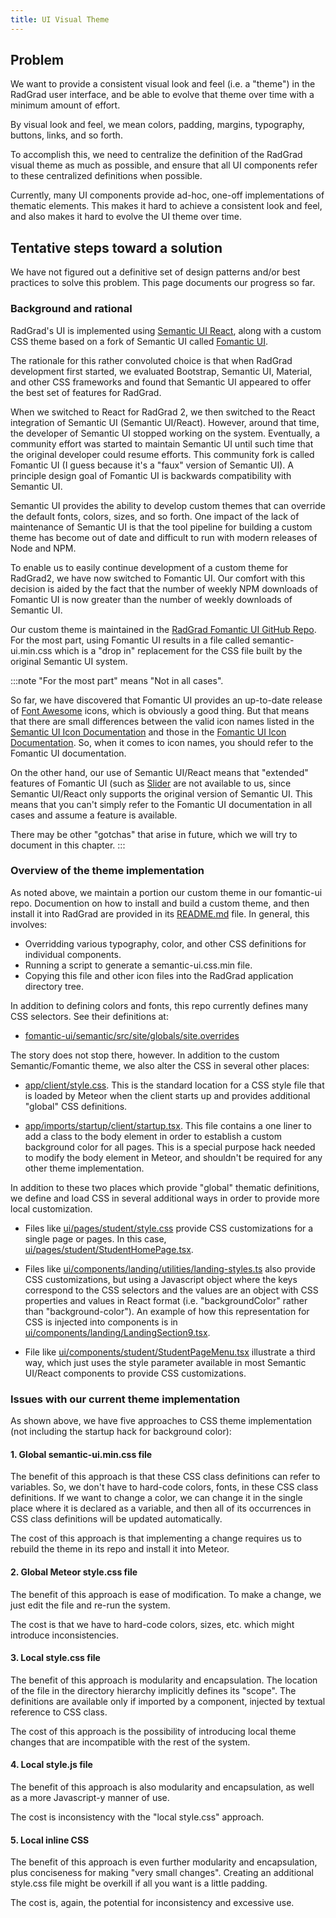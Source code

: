 ```yaml
---
title: UI Visual Theme
---
```


## Problem

We want to provide a consistent visual look and feel (i.e. a "theme") in the RadGrad user interface, and be able to evolve that theme over time with a minimum amount of effort.

By visual look and feel, we mean colors, padding, margins, typography, buttons, links, and so forth.

To accomplish this, we need to centralize the definition of the RadGrad visual theme as much as possible, and ensure that all UI components refer to these centralized definitions when possible.

Currently, many UI components provide ad-hoc, one-off implementations of thematic elements. This makes it hard to achieve a consistent look and feel, and also makes it hard to evolve the UI theme over time.

## Tentative steps toward a solution

We have not figured out a definitive set of design patterns and/or best practices to solve this problem. This page documents our progress so far.

### Background and rational

RadGrad's UI is implemented using [Semantic UI React](https://react.semantic-ui.com/), along with a custom CSS theme based on a fork of  Semantic UI called [Fomantic UI](https://fomantic-ui.com/).

The rationale for this rather convoluted choice is that when RadGrad development first started, we evaluated Bootstrap, Semantic UI, Material, and other CSS frameworks and found that Semantic UI appeared to offer the best set of features for RadGrad.

When we switched to React for RadGrad 2, we then switched to the React integration of Semantic UI (Semantic UI/React).  However, around that time, the developer of Semantic UI stopped working on the system.  Eventually, a community effort was started to maintain Semantic UI until such time that the original developer could resume efforts.  This community fork is called Fomantic UI (I guess because it's a "faux" version of Semantic UI).  A principle design goal of Fomantic UI is backwards compatibility with Semantic UI.

Semantic UI provides the ability to develop custom themes that can override the default fonts, colors, sizes, and so forth. One impact of the lack of maintenance of Semantic UI is that the tool pipeline for building a custom theme has become out of date and difficult to run with modern releases of Node and NPM.

To enable us to easily continue development of a custom theme for RadGrad2, we have now switched to Fomantic UI. Our comfort with this decision is aided by the fact that the number of weekly NPM downloads of Fomantic UI is now greater than the number of weekly downloads of Semantic UI.

Our custom theme is maintained in the [RadGrad Fomantic UI GitHub Repo](https://github.com/radgrad/fomantic-ui).  For the most part, using Fomantic UI results in a file called semantic-ui.min.css which is a "drop in" replacement for the CSS file built by the original Semantic UI system.

:::note "For the most part" means "Not in all cases".

So far, we have discovered that Fomantic UI provides an up-to-date release of [Font Awesome](https://fontawesome.com/) icons, which is obviously a good thing.  But that means that there are small differences between the valid icon names listed in the [Semantic UI Icon Documentation](https://semantic-ui.com/elements/icon.html) and those in the [Fomantic UI Icon Documentation](https://fomantic-ui.com/elements/icon.html). So, when it comes to icon names, you should refer to the Fomantic UI documentation.

On the other hand, our use of Semantic UI/React means that "extended" features of Fomantic UI (such as [Slider](https://fomantic-ui.com/modules/slider.html) are not available to us, since Semantic UI/React only supports the original version of Semantic UI. This means that you can't simply refer to the Fomantic UI documentation in all cases and assume a feature is available.

There may be other "gotchas" that arise in future, which we will try to document in this chapter.
:::

### Overview of the theme implementation

As noted above, we maintain a portion our custom theme in our fomantic-ui repo.  Documention on how to install and build a custom theme, and then install it into RadGrad are provided in its [README.md](https://github.com/radgrad/fomantic-ui/blob/main/README.md) file. In general, this involves:

  * Overridding various typography, color, and other CSS definitions for individual components.
  * Running a script to generate a semantic-ui.css.min file.
  * Copying this file and other icon files into the RadGrad application directory tree.

In addition to defining colors and fonts, this repo currently defines many CSS selectors. See their definitions at:

  * [fomantic-ui/semantic/src/site/globals/site.overrides](https://github.com/radgrad/fomantic-ui/blob/main/semantic/src/site/globals/site.overrides)

The story does not stop there, however.  In addition to the custom Semantic/Fomantic theme, we also alter the CSS in several other places:

  * [app/client/style.css](https://github.com/radgrad/radgrad2/blob/master/app/client/style.css). This is the standard location for a CSS style file that is loaded by Meteor when the client starts up and provides additional "global" CSS definitions.

  * [app/imports/startup/client/startup.tsx](https://github.com/radgrad/radgrad2/blob/master/app/imports/startup/client/startup.tsx). This file contains a one liner to add a class to the body element in order to establish a custom background color for all pages. This is a special purpose hack needed to modify the body element in Meteor, and shouldn't be required for any other theme implementation.

In addition to these two places which provide "global" thematic definitions, we define and load CSS in several additional ways in order to provide more local customization.

  * Files like [ui/pages/student/style.css](https://github.com/radgrad/radgrad2/blob/master/app/imports/ui/pages/student/style.css) provide CSS customizations for a single page or pages. In this case, [ui/pages/student/StudentHomePage.tsx](https://github.com/radgrad/radgrad2/blob/master/app/imports/ui/pages/student/StudentHomePage.tsx).

  * Files like [ui/components/landing/utilities/landing-styles.ts](https://github.com/radgrad/radgrad2/blob/master/app/imports/ui/components/landing/utilities/landing-styles.ts) also provide CSS customizations, but using a Javascript object where the keys correspond to the CSS selectors and the values are an object with CSS properties and values in React format (i.e. "backgroundColor" rather than "background-color").  An example of how this representation for CSS is injected into components is in [ui/components/landing/LandingSection9.tsx](https://github.com/radgrad/radgrad2/blob/master/app/imports/ui/components/landing/LandingSection9.tsx).

  * File like [ui/components/student/StudentPageMenu.tsx](https://github.com/radgrad/radgrad2/blob/master/app/imports/ui/components/student/StudentPageMenu.tsx) illustrate a third way, which just uses the style parameter available in most Semantic UI/React components to provide CSS customizations.

### Issues with our current theme implementation

As shown above, we have five approaches to CSS theme implementation (not including the startup hack for background color):

#### 1. Global semantic-ui.min.css file

The benefit of this approach is that these CSS class definitions can refer to variables. So, we don't have to hard-code colors, fonts, in these CSS class definitions. If we want to change a color, we can change it in the single place where it is declared as a variable, and then all of its occurrences in CSS class definitions will be updated automatically.

The cost of this approach is that implementing a change requires us to rebuild the theme in its repo and install it into Meteor.

#### 2. Global Meteor style.css file

The benefit of this approach is ease of modification. To make a change, we just edit the file and re-run the system.

The cost is that we have to hard-code colors, sizes, etc. which might introduce inconsistencies.

#### 3. Local style.css file

The benefit of this approach is modularity and encapsulation.  The location of the file in the directory hierarchy implicitly defines its "scope".  The definitions are available only if imported by a component, injected by textual reference to CSS class.

The cost of this approach is the possibility of introducing local theme changes that are incompatible with the rest of the system.

#### 4. Local style.js file

The benefit of this approach is also modularity and encapsulation, as well as a more Javascript-y manner of use.

The cost is inconsistency with the "local style.css" approach.

#### 5. Local inline CSS

The benefit of this approach is even further modularity and encapsulation, plus conciseness for making "very small changes". Creating an additional style.css file might be overkill if all you want is a little padding.

The cost is, again, the potential for inconsistency and excessive use.








